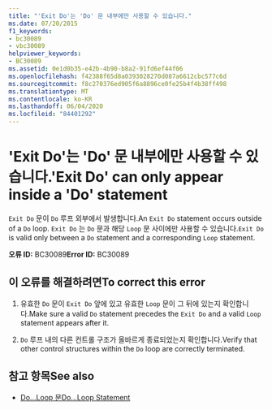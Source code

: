 ```yaml
---
title: "'Exit Do'는 'Do' 문 내부에만 사용할 수 있습니다."
ms.date: 07/20/2015
f1_keywords:
- bc30089
- vbc30089
helpviewer_keywords:
- BC30089
ms.assetid: 0e1d0b35-e42b-4b90-b8a2-91fd6ef44f06
ms.openlocfilehash: f42388f65d8a0393028270d087a6612cbc577c6d
ms.sourcegitcommit: f8c270376ed905f6a8896ce0fe25b4f4b38ff498
ms.translationtype: MT
ms.contentlocale: ko-KR
ms.lasthandoff: 06/04/2020
ms.locfileid: "84401292"
---
```

# <a name="exit-do-can-only-appear-inside-a-do-statement"></a><span data-ttu-id="8770a-102">'Exit Do'는 'Do' 문 내부에만 사용할 수 있습니다.</span><span class="sxs-lookup"><span data-stu-id="8770a-102">'Exit Do' can only appear inside a 'Do' statement</span></span>
<span data-ttu-id="8770a-103">`Exit Do` 문이 `Do` 루프 외부에서 발생합니다.</span><span class="sxs-lookup"><span data-stu-id="8770a-103">An `Exit Do` statement occurs outside of a `Do` loop.</span></span> <span data-ttu-id="8770a-104">`Exit Do` 는 `Do` 문과 해당 `Loop` 문 사이에만 사용할 수 있습니다.</span><span class="sxs-lookup"><span data-stu-id="8770a-104">`Exit Do` is valid only between a `Do` statement and a corresponding `Loop` statement.</span></span>  
  
 <span data-ttu-id="8770a-105">**오류 ID:** BC30089</span><span class="sxs-lookup"><span data-stu-id="8770a-105">**Error ID:** BC30089</span></span>  
  
## <a name="to-correct-this-error"></a><span data-ttu-id="8770a-106">이 오류를 해결하려면</span><span class="sxs-lookup"><span data-stu-id="8770a-106">To correct this error</span></span>  
  
1. <span data-ttu-id="8770a-107">유효한 `Do` 문이 `Exit Do` 앞에 있고 유효한 `Loop` 문이 그 뒤에 있는지 확인합니다.</span><span class="sxs-lookup"><span data-stu-id="8770a-107">Make sure a valid `Do` statement precedes the `Exit Do` and a valid `Loop` statement appears after it.</span></span>  
  
2. <span data-ttu-id="8770a-108">`Do` 루프 내의 다른 컨트롤 구조가 올바르게 종료되었는지 확인합니다.</span><span class="sxs-lookup"><span data-stu-id="8770a-108">Verify that other control structures within the `Do` loop are correctly terminated.</span></span>  
  
## <a name="see-also"></a><span data-ttu-id="8770a-109">참고 항목</span><span class="sxs-lookup"><span data-stu-id="8770a-109">See also</span></span>

- [<span data-ttu-id="8770a-110">Do...Loop 문</span><span class="sxs-lookup"><span data-stu-id="8770a-110">Do...Loop Statement</span></span>](../language-reference/statements/do-loop-statement.md)
